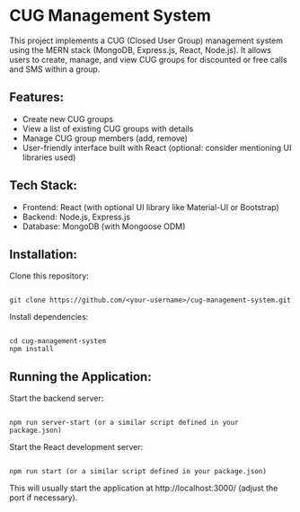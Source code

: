 # CUG Management System

This project implements a CUG (Closed User Group) management system using the MERN stack (MongoDB, Express.js, React, Node.js). It allows users to create, manage, and view CUG groups for discounted or free calls and SMS within a group.

## Features:

- Create new CUG groups
- View a list of existing CUG groups with details
- Manage CUG group members (add, remove)
- User-friendly interface built with React (optional: consider mentioning UI libraries used)

## Tech Stack:

- Frontend: React (with optional UI library like Material-UI or Bootstrap)
- Backend: Node.js, Express.js
- Database: MongoDB (with Mongoose ODM)


## Installation:

Clone this repository:

```

git clone https://github.com/<your-username>/cug-management-system.git
```

Install dependencies:

```

cd cug-management-system
npm install
```

## Running the Application:

Start the backend server:

```

npm run server-start (or a similar script defined in your package.json)
```

Start the React development server:

```

npm run start (or a similar script defined in your package.json)
```

This will usually start the application at http://localhost:3000/ (adjust the port if necessary).






